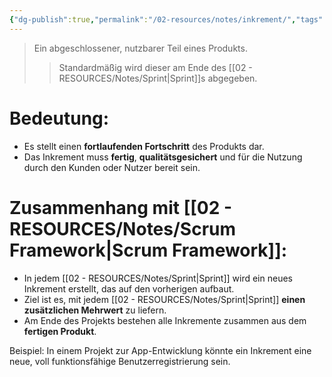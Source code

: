```yaml
---
{"dg-publish":true,"permalink":"/02-resources/notes/inkrement/","tags":["projektmanagement/vorgehensmodell/agile"],"noteIcon":"","updated":"2025-07-12T13:31:41.000+02:00"}
---
```


>Ein abgeschlossener, nutzbarer Teil eines Produkts.
>>Standardmäßig wird dieser am Ende des [[02 - RESOURCES/Notes/Sprint\|Sprint]]s abgegeben.

# Bedeutung:

- Es stellt einen **fortlaufenden Fortschritt** des Produkts dar.
- Das Inkrement muss **fertig**, **qualitätsgesichert** und für die Nutzung durch den Kunden oder Nutzer bereit sein.

# Zusammenhang mit [[02 - RESOURCES/Notes/Scrum Framework\|Scrum Framework]]:

- In jedem [[02 - RESOURCES/Notes/Sprint\|Sprint]] wird ein neues Inkrement erstellt, das auf den vorherigen aufbaut.
- Ziel ist es, mit jedem [[02 - RESOURCES/Notes/Sprint\|Sprint]] **einen zusätzlichen Mehrwert** zu liefern.
- Am Ende des Projekts bestehen alle Inkremente zusammen aus dem **fertigen Produkt**.

Beispiel: In einem Projekt zur App-Entwicklung könnte ein Inkrement eine neue, voll funktionsfähige Benutzerregistrierung sein.
